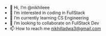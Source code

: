 - 👋 Hi, I’m @nikhileee
- 👀 I’m interested in coding in FullStack
- 🌱 I’m currently learning CS Engineering
- 💞️ I’m looking to collaborate on FullStack Dev
- 📫 How to reach me nikhilladwa3@gmail.com

<!---
nikhileee/nikhileee is a ✨ special ✨ repository because its `README.md` (this file) appears on your GitHub profile.
You can click the Preview link to take a look at your changes.
--->
